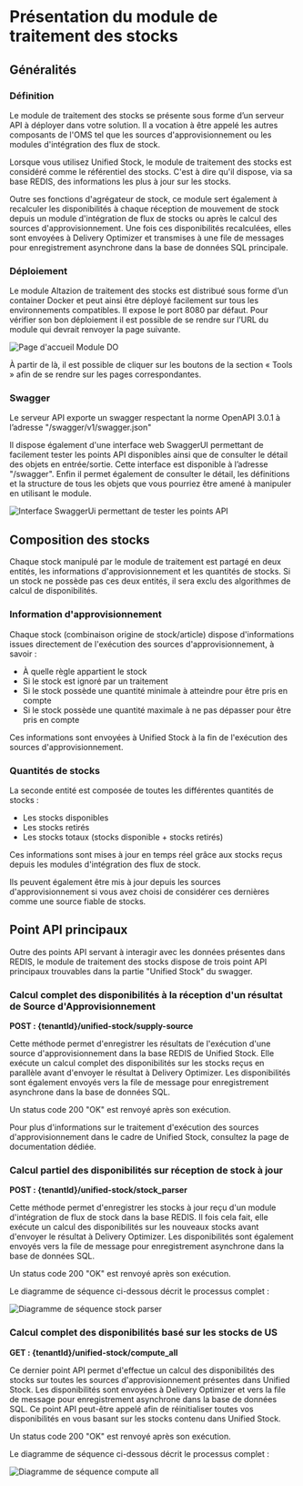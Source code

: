 # Présentation du module de traitement des stocks

## Généralités

### Définition

Le module de traitement des stocks se présente sous forme d’un serveur API à déployer dans votre solution. Il a vocation à être appelé les autres composants de l'OMS tel que les sources d'approvisionnement ou les modules d'intégration des flux de stock.

Lorsque vous utilisez Unified Stock, le module de traitement des stocks est considéré comme le référentiel des stocks. C'est à dire qu'il dispose, via sa base REDIS, des informations les plus à jour sur les stocks.

Outre ses fonctions d'agrégateur de stock, ce module sert également à recalculer les disponibilités à chaque réception de mouvement de stock depuis un module d'intégration de flux de stocks ou après le calcul des sources d'approvisionnement. Une fois ces disponibilités recalculées, elles sont envoyées à Delivery Optimizer et transmises à une file de messages pour enregistrement asynchrone dans la base de données SQL principale.

### Déploiement
Le module Altazion de traitement des stocks est distribué sous forme d’un container Docker et peut ainsi être déployé facilement sur tous les environnements compatibles. Il expose le port 8080 par défaut. Pour vérifier son bon déploiement il est possible de se rendre sur l’URL du module qui devrait renvoyer la page suivante.

![Page d'accueil Module DO](img/USWelcomePage.png)

À partir de là, il est possible de cliquer sur les boutons de la section « Tools » afin de se rendre sur les pages correspondantes.

### Swagger
Le serveur API exporte un swagger respectant la norme OpenAPI 3.0.1 à l’adresse "/swagger/v1/swagger.json"

Il dispose également d'une interface web SwaggerUI permettant de facilement tester les points API disponibles ainsi que de consulter le détail des objets en entrée/sortie. Cette interface est disponible à l’adresse "/swagger". Enfin il permet également de consulter le détail, les définitions et la structure de tous les objets que vous pourriez être amené à manipuler en utilisant le module.

![Interface SwaggerUi permettant de tester les points API](img/SwaggerUI.png)

## Composition des stocks

Chaque stock manipulé par le module de traitement est partagé en deux entités, les informations d'approvisionnement et les quantités de stocks. Si un stock ne possède pas ces deux entités, il sera exclu des algorithmes de calcul de disponibilités.

### Information d'approvisionnement

Chaque stock (combinaison origine de stock/article) dispose d'informations issues directement de l'exécution des sources d'approvisionnement, à savoir :
- À quelle règle appartient le stock
- Si le stock est ignoré par un traitement
- Si le stock possède une quantité minimale à atteindre pour être pris en compte
- Si le stock possède une quantité maximale à ne pas dépasser pour être pris en compte

Ces informations sont envoyées à Unified Stock à la fin de l'exécution des sources d'approvisionnement.

### Quantités de stocks

La seconde entité est composée de toutes les différentes quantités de stocks :
- Les stocks disponibles
- Les stocks retirés
- Les stocks totaux (stocks disponible + stocks retirés)

Ces informations sont mises à jour en temps réel grâce aux stocks reçus depuis les modules d'intégration des flux de stock.

Ils peuvent également être mis à jour depuis les sources d'approvisionnement si vous avez choisi de considérer ces dernières comme une source fiable de stocks.

## Point API principaux

Outre des points API servant à interagir avec les données présentes dans REDIS, le module de traitement des stocks dispose de trois point API principaux trouvables dans la partie "Unified Stock" du swagger.

### Calcul complet des disponibilités à la réception d'un résultat de Source d'Approvisionnement

__POST : {tenantId}/unified-stock/supply-source__

Cette méthode permet d'enregistrer les résultats de l'exécution d'une source d'approvisionnement dans la base REDIS de Unified Stock. Elle exécute un calcul complet des disponibilités sur les stocks reçus en parallèle avant d'envoyer le résultat à Delivery Optimizer. Les disponibilités sont également envoyés vers la file de message pour enregistrement asynchrone dans la base de données SQL.

Un status code 200 "OK" est renvoyé après son exécution.

Pour plus d'informations sur le traitement d'exécution des sources d'approvisionnement dans le cadre de Unified Stock, consultez la page de documentation dédiée.

### Calcul partiel des disponibilités sur réception de stock à jour

__POST : {tenantId}/unified-stock/stock_parser__

Cette méthode permet d'enregistrer les stocks à jour reçu d'un module d'intégration de flux de stock dans la base REDIS. Il fois cela fait, elle exécute un calcul des disponibilités sur les nouveaux stocks avant d'envoyer le résultat à Delivery Optimizer. Les disponibilités sont également envoyés vers la file de message pour enregistrement asynchrone dans la base de données SQL.

Un status code 200 "OK" est renvoyé après son exécution.

Le diagramme de séquence ci-dessous décrit le processus complet :

![Diagramme de séquence stock parser](img/DiagrammeSequenceStockParser.png)

### Calcul complet des disponibilités basé sur les stocks de US

__GET : {tenantId}/unified-stock/compute_all__

Ce dernier point API permet d'effectue un calcul des disponibilités des stocks sur toutes les sources d'approvisionnement présentes dans Unified Stock. Les disponibilités sont envoyées à Delivery Optimizer et vers la file de message pour enregistrement asynchrone dans la base de données SQL. Ce point API peut-être appelé afin de réinitialiser toutes vos disponibilités en vous basant sur les stocks contenu dans Unified Stock.

Un status code 200 "OK" est renvoyé après son exécution.

Le diagramme de séquence ci-dessous décrit le processus complet :

![Diagramme de séquence compute all](img/DiagrammeSequenceComputeAll.png)
